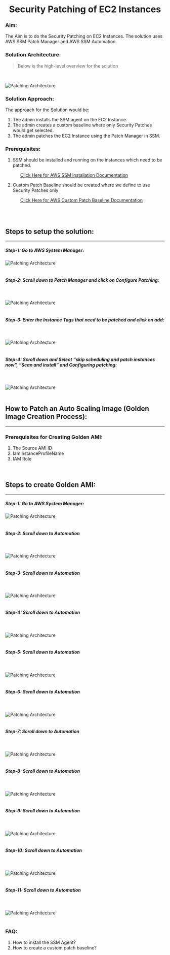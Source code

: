 # <center>Security Patching of EC2 Instances</center> 

### Aim:

The Aim is to do the Security Patching on EC2 Instances. The solution uses AWS SSM Patch Manager and AWS SSM Automation.

### Solution Architecture:

> Below is the high-level overview for the solution

<br />

![Patching Architecture](/images/patching-architecture.png)


### Solution Approach:

The approach for the Solution would be:

1. The admin installs the SSM agent on the EC2 Instance.
2. The admin creates a custom baseline where only Security Patches would get selected.
3. The admin patches the EC2 Instance using the Patch Manager in SSM. 


### Prerequisites:

1. SSM should be installed and running on the instances which need to be patched.

&nbsp;&nbsp;&nbsp;&nbsp;&nbsp;&nbsp;&nbsp;&nbsp;&nbsp;&nbsp;&nbsp;
[Click Here for AWS SSM Installation Documentation](https://docs.aws.amazon.com/systems-manager/latest/userguide/sysman-manual-agent-install.html)
<br />

2. Custom Patch Baseline should be created where we define to use Security Patches only

&nbsp;&nbsp;&nbsp;&nbsp;&nbsp;&nbsp;&nbsp;&nbsp;&nbsp;&nbsp;&nbsp; [Click Here for AWS Custom Patch Baseline Documentation](https://docs.aws.amazon.com/systems-manager/latest/userguide/create-baseline-console-linux.html)

<br />
<br />

## Steps to setup the solution:
***


##### Step-1: Go to AWS System Manager: 
![Patching Architecture](/images/ssm-1.png)
<br />
<br />

##### Step-2: Scroll down to Patch Manager and click on Configure Patching:

<br />

![Patching Architecture](/images/ssm-2.png)
<br />
<br />

##### Step-3: Enter the Instance Tags that need to be patched and click on add:
<br />

![Patching Architecture](/images/ssm-3.png)
<br />
<br />

##### Step-4: Scroll down and Select “skip scheduling and patch instances now”, “Scan and install” and Configuring patching:
<br />

![Patching Architecture](/images/ssm-4.png)
<br />
<br />

## How to Patch an Auto Scaling Image (Golden Image Creation Process):
***

### Prerequisites for Creating Golden AMI:

1. The Source AMI ID
2. IamInstanceProfileName
3. IAM Role

<br />

## Steps to create Golden AMI:
***


##### Step-1: Go to AWS System Manager: 
![Patching Architecture](/images/ssm-1.png)
<br />
<br />

##### Step-2: Scroll down to Automation

<br />

![Patching Architecture](/images/ssm-2.png)
<br />
<br />

##### Step-3: Scroll down to Automation

<br />

![Patching Architecture](/images/ssm-2.png)
<br />
<br />

##### Step-4: Scroll down to Automation

<br />

![Patching Architecture](/images/ssm-2.png)
<br />
<br />

##### Step-5: Scroll down to Automation

<br />

![Patching Architecture](/images/ssm-2.png)
<br />
<br />

##### Step-6: Scroll down to Automation

<br />

![Patching Architecture](/images/ssm-2.png)
<br />
<br />

##### Step-7: Scroll down to Automation

<br />

![Patching Architecture](/images/ssm-2.png)
<br />
<br />

##### Step-8: Scroll down to Automation

<br />

![Patching Architecture](/images/ssm-2.png)
<br />
<br />

##### Step-9: Scroll down to Automation

<br />

![Patching Architecture](/images/ssm-2.png)
<br />
<br />

##### Step-10: Scroll down to Automation

<br />

![Patching Architecture](/images/ssm-2.png)
<br />
<br />

##### Step-11: Scroll down to Automation

<br />

![Patching Architecture](/images/ssm-2.png)
<br />
<br />




### FAQ: 

1. How to install the SSM Agent?
2. How to create a custom patch baseline?












